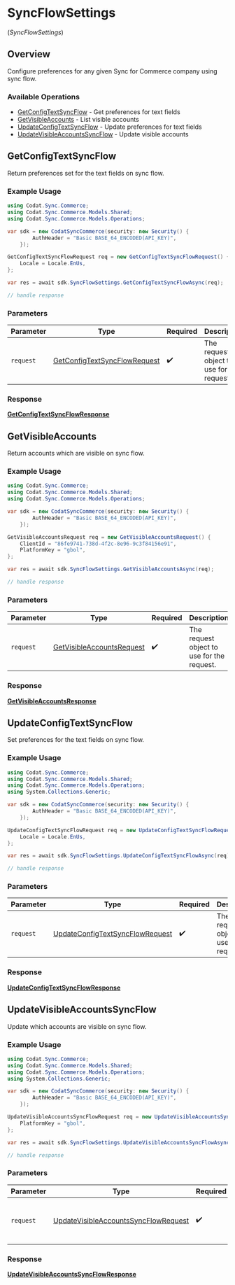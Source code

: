 # SyncFlowSettings
(*SyncFlowSettings*)

## Overview

Configure preferences for any given Sync for Commerce company using sync flow.

### Available Operations

* [GetConfigTextSyncFlow](#getconfigtextsyncflow) - Get preferences for text fields
* [GetVisibleAccounts](#getvisibleaccounts) - List visible accounts
* [UpdateConfigTextSyncFlow](#updateconfigtextsyncflow) - Update preferences for text fields
* [UpdateVisibleAccountsSyncFlow](#updatevisibleaccountssyncflow) - Update visible accounts

## GetConfigTextSyncFlow

Return preferences set for the text fields on sync flow.

### Example Usage

```csharp
using Codat.Sync.Commerce;
using Codat.Sync.Commerce.Models.Shared;
using Codat.Sync.Commerce.Models.Operations;

var sdk = new CodatSyncCommerce(security: new Security() {
        AuthHeader = "Basic BASE_64_ENCODED(API_KEY)",
    });

GetConfigTextSyncFlowRequest req = new GetConfigTextSyncFlowRequest() {
    Locale = Locale.EnUs,
};

var res = await sdk.SyncFlowSettings.GetConfigTextSyncFlowAsync(req);

// handle response
```

### Parameters

| Parameter                                                                               | Type                                                                                    | Required                                                                                | Description                                                                             |
| --------------------------------------------------------------------------------------- | --------------------------------------------------------------------------------------- | --------------------------------------------------------------------------------------- | --------------------------------------------------------------------------------------- |
| `request`                                                                               | [GetConfigTextSyncFlowRequest](../../Models/Operations/GetConfigTextSyncFlowRequest.md) | :heavy_check_mark:                                                                      | The request object to use for the request.                                              |


### Response

**[GetConfigTextSyncFlowResponse](../../Models/Operations/GetConfigTextSyncFlowResponse.md)**


## GetVisibleAccounts

Return accounts which are visible on sync flow.

### Example Usage

```csharp
using Codat.Sync.Commerce;
using Codat.Sync.Commerce.Models.Shared;
using Codat.Sync.Commerce.Models.Operations;

var sdk = new CodatSyncCommerce(security: new Security() {
        AuthHeader = "Basic BASE_64_ENCODED(API_KEY)",
    });

GetVisibleAccountsRequest req = new GetVisibleAccountsRequest() {
    ClientId = "86fe9741-738d-4f2c-8e96-9c3f84156e91",
    PlatformKey = "gbol",
};

var res = await sdk.SyncFlowSettings.GetVisibleAccountsAsync(req);

// handle response
```

### Parameters

| Parameter                                                                         | Type                                                                              | Required                                                                          | Description                                                                       |
| --------------------------------------------------------------------------------- | --------------------------------------------------------------------------------- | --------------------------------------------------------------------------------- | --------------------------------------------------------------------------------- |
| `request`                                                                         | [GetVisibleAccountsRequest](../../Models/Operations/GetVisibleAccountsRequest.md) | :heavy_check_mark:                                                                | The request object to use for the request.                                        |


### Response

**[GetVisibleAccountsResponse](../../Models/Operations/GetVisibleAccountsResponse.md)**


## UpdateConfigTextSyncFlow

Set preferences for the text fields on sync flow.

### Example Usage

```csharp
using Codat.Sync.Commerce;
using Codat.Sync.Commerce.Models.Shared;
using Codat.Sync.Commerce.Models.Operations;
using System.Collections.Generic;

var sdk = new CodatSyncCommerce(security: new Security() {
        AuthHeader = "Basic BASE_64_ENCODED(API_KEY)",
    });

UpdateConfigTextSyncFlowRequest req = new UpdateConfigTextSyncFlowRequest() {
    Locale = Locale.EnUs,
};

var res = await sdk.SyncFlowSettings.UpdateConfigTextSyncFlowAsync(req);

// handle response
```

### Parameters

| Parameter                                                                                     | Type                                                                                          | Required                                                                                      | Description                                                                                   |
| --------------------------------------------------------------------------------------------- | --------------------------------------------------------------------------------------------- | --------------------------------------------------------------------------------------------- | --------------------------------------------------------------------------------------------- |
| `request`                                                                                     | [UpdateConfigTextSyncFlowRequest](../../Models/Operations/UpdateConfigTextSyncFlowRequest.md) | :heavy_check_mark:                                                                            | The request object to use for the request.                                                    |


### Response

**[UpdateConfigTextSyncFlowResponse](../../Models/Operations/UpdateConfigTextSyncFlowResponse.md)**


## UpdateVisibleAccountsSyncFlow

Update which accounts are visible on sync flow.

### Example Usage

```csharp
using Codat.Sync.Commerce;
using Codat.Sync.Commerce.Models.Shared;
using Codat.Sync.Commerce.Models.Operations;
using System.Collections.Generic;

var sdk = new CodatSyncCommerce(security: new Security() {
        AuthHeader = "Basic BASE_64_ENCODED(API_KEY)",
    });

UpdateVisibleAccountsSyncFlowRequest req = new UpdateVisibleAccountsSyncFlowRequest() {
    PlatformKey = "gbol",
};

var res = await sdk.SyncFlowSettings.UpdateVisibleAccountsSyncFlowAsync(req);

// handle response
```

### Parameters

| Parameter                                                                                               | Type                                                                                                    | Required                                                                                                | Description                                                                                             |
| ------------------------------------------------------------------------------------------------------- | ------------------------------------------------------------------------------------------------------- | ------------------------------------------------------------------------------------------------------- | ------------------------------------------------------------------------------------------------------- |
| `request`                                                                                               | [UpdateVisibleAccountsSyncFlowRequest](../../Models/Operations/UpdateVisibleAccountsSyncFlowRequest.md) | :heavy_check_mark:                                                                                      | The request object to use for the request.                                                              |


### Response

**[UpdateVisibleAccountsSyncFlowResponse](../../Models/Operations/UpdateVisibleAccountsSyncFlowResponse.md)**

